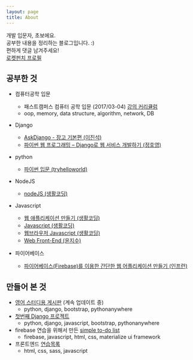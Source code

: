 ```yaml
---
layout: page
title: About
---
```


<p class="message">
  개발 입문자, 초보에요. <br>
  공부한 내용을 정리하는 블로그입니다. :) <br>
  편하게 댓글 남겨주세요! <br>
  <!-- <a href="https://opentutorials.org/course/1189/14118">보편적이지 않은 코딩</a>을 하는중 -->
  <a href="https://www.rocketpunch.com/@wayhome25">로켓펀치 프로필</a><br>
</p>

## 공부한 것
- 컴퓨터공학 입문
    - 패스트캠퍼스 컴퓨터 공학 입문 (2017/03-04) [강의 커리큘럼](http://cdn.www.fastcampus.co.kr/wp-content/uploads/2017/02/%EC%BB%B4%ED%93%A8%ED%84%B0%EA%B3%B5%ED%95%99-%EC%9E%85%EB%AC%B8-SCHOOL-2%EA%B8%B0_%EC%BB%A4%EB%A6%AC%ED%81%98%EB%9F%BC-%EB%B0%8F-%EA%B5%90%EC%9C%A1-%EC%95%88%EB%82%B4%EB%AC%B8.pdf?_ga=1.240441345.321893628.1483015444)
    - oop, memory, data structure, algorithm, network, DB

- Django
  - [AskDjango - 장고 기본편 (이진석)](https://nomade.kr/vod/django/)
  - [파이썬 웹 프로그래밍 – Django로 웹 서비스 개발하기 (정호영)](https://www.inflearn.com/members/hyunjoo_lee_1/course/)

- python
  - [파이썬 입문 (tryhelloworld)](http://tryhelloworld.co.kr/courses/%ED%8C%8C%EC%9D%B4%EC%8D%AC-%EC%9E%85%EB%AC%B8)

- NodeJS
  - [nodeJS (생활코딩)](https://opentutorials.org/course/2136)

- Javascript
  - [웹 애플리케이션 만들기 (생활코딩)](https://opentutorials.org/course/1688)
  - [Javascript (생활코딩)](https://opentutorials.org/course/743)
  - [웹브라우저 Javascript (생활코딩)](https://opentutorials.org/course/1375)
  - [Web Front-End (윤지수)](http://olc.kr/course/course_online_view.jsp?id=470)

- 파이어베이스
  - [파이어베이스(Firebase)를 이용한 간단한 웹 어플리케이션 만들기 (인프런)](https://www.inflearn.com/course/%ED%8C%8C%EC%9D%B4%EC%96%B4%EB%B2%A0%EC%9D%B4%EC%8A%A4-%EA%B0%95%EC%A2%8C-%EC%9B%B9-%EC%96%B4%ED%94%8C%EB%A6%AC%EC%BC%80%EC%9D%B4%EC%85%98/)


## 만들어 본 것

- [영어 스터디용 게시판](http://sunshinenglish.pythonanywhere.com/) (계속 업데이트 중)
    - python, django, bootstrap, pythonanywhere
- [첫번째 Django 프로젝트](http://siwabada.pythonanywhere.com/)
  - python, django, javascript, bootstrap, pythonanywhere
- firebase 연습을 위해서 만든 [simple to-do list](https://simple-todolist.firebaseapp.com/)
  - firebase, javascript, html, css, materialize ui framework
- 프론트엔드 [연습목록](https://wayhome25.github.io/front-end/index.html)
  - html, css, sass, javascript
